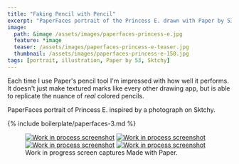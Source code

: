 ```yaml
---
title: "Faking Pencil with Pencil"
excerpt: "PaperFaces portrait of the Princess E. drawn with Paper by 53 on an iPad."
image: 
  path: &image /assets/images/paperfaces-princess-e.jpg 
  feature: *image
  teaser: /assets/images/paperfaces-princess-e-teaser.jpg
  thumbnail: /assets/images/paperfaces-princess-e-150.jpg
tags: [portrait, illustration, Paper by 53, Sktchy]
---
```


Each time I use Paper's pencil tool I'm impressed with how well it performs. It doesn't just make textured marks like every other drawing app, but is able to replicate the nuance of *real* colored pencils.

PaperFaces portrait of Princess E. inspired by a photograph on Sktchy.

{% include boilerplate/paperfaces-3.md %}

<figure class="third">
  <a href="{{ site.url }}/assets/images/paperfaces-princess-e-process-1-lg.jpg"><img src="{{ site.url }}/assets/images/paperfaces-princess-e-process-1-600.jpg" alt="Work in process screenshot"></a>
  <a href="{{ site.url }}/assets/images/paperfaces-princess-e-process-2-lg.jpg"><img src="{{ site.url }}/assets/images/paperfaces-princess-e-process-2-600.jpg" alt="Work in process screenshot"></a>
  <a href="{{ site.url }}/assets/images/paperfaces-princess-e-process-3-lg.jpg"><img src="{{ site.url }}/assets/images/paperfaces-princess-e-process-3-600.jpg" alt="Work in process screenshot"></a>
  <a href="{{ site.url }}/assets/images/paperfaces-princess-e-process-4-lg.jpg"><img src="{{ site.url }}/assets/images/paperfaces-princess-e-process-4-600.jpg" alt="Work in process screenshot"></a>
  <figcaption>Work in progress screen captures Made with Paper.</figcaption>
</figure>
